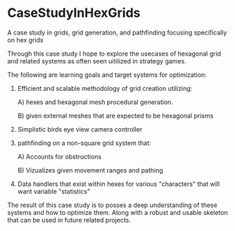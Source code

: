 # CaseStudyInHexGrids
A case study in grids, grid generation, and pathfinding focusing specifically on hex grids

Through this case study I hope to explore the usecases of hexagonal grid and related systems as often seen uitilized in strategy games.

The following are learning goals and target systems for optimization:
1. Efficient and scalable methodology of grid creation utilizing:
   
     A) hexes and hexagonal mesh procedural generation.
   
     B) given external meshes that are expected to be hexagonal prisms
  
3. Simplistic birds eye view camera controller
4. pathfinding on a non-square grid system that:
   
     A) Accounts for obstructions
   
     B) Vizualizes given movement ranges and pathing
   
  
6. Data handlers that exist within hexes for various "characters" that will want variable "statistics"


The result of this case study is to posses a deep understanding of these systems and how to optimize them. Along with a robust and usable skeleton that can be used in future related projects.
